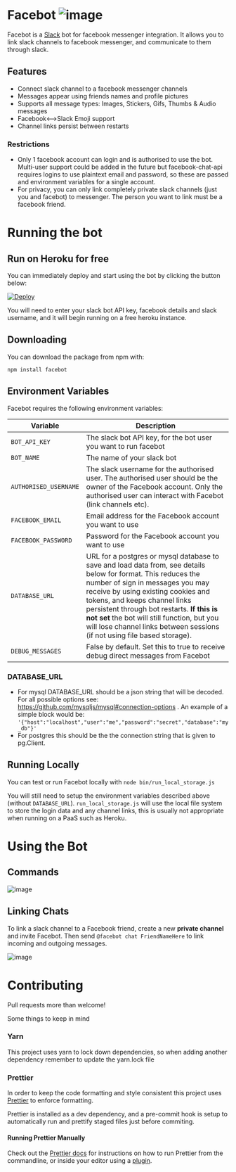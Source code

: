 

# Facebot ![image](https://cloud.githubusercontent.com/assets/492636/12047946/c5488f22-af0e-11e5-86f4-f86c185065d8.png)

Facebot is a [Slack](https://slack.com/) bot for facebook messenger integration. It allows you to link slack channels to facebook messenger, and communicate to them through slack.

## Features
- Connect slack channel to a facebook messenger channels
- Messages appear using friends names and profile pictures
- Supports all message types: Images, Stickers, Gifs, Thumbs & Audio messages
- Facebook<-->Slack Emoji support
- Channel links persist between restarts

### Restrictions
- Only 1 facebook account can login and is authorised to use the bot. Multi-user support could be added in the future but facebook-chat-api requires logins to use plaintext email and password, so these are passed and environment variables for a single account.
- For privacy, you can only link completely private slack channels (just you and facebot) to messenger. The person you want to link must be a facebook friend.

# Running the bot

## Run on Heroku for free
You can immediately deploy and start using the bot by clicking the button below:

[![Deploy](https://www.herokucdn.com/deploy/button.svg)](https://heroku.com/deploy?template=https://github.com/km3r/facebot/tree/deploy)

You will need to enter your slack bot API key, facebook details and slack username, and it will begin running on a free heroku instance.

## Downloading
You can download the package from npm with:
```
npm install facebot
```

## Environment Variables

Facebot requires the following environment variables:

Variable|Description
----|-----
`BOT_API_KEY`|The slack bot API key, for the bot user you want to run facebot
`BOT_NAME`|The name of your slack bot
`AUTHORISED_USERNAME`|The slack username for the authorised user. The authorised user should be the owner of the Facebook account. Only the authorised user can interact with Facebot (link channels etc).
`FACEBOOK_EMAIL`|Email address for the Facebook account you want to use
`FACEBOOK_PASSWORD`|Password for the Facebook account you want to use
`DATABASE_URL`|URL for a postgres or mysql database to save and load data from, see details below for format. This reduces the number of sign in messages you may receive by using existing cookies and tokens, and keeps channel links persistent through bot restarts. **If this is not set** the bot will still function, but you will lose channel links between sessions (if not using file based storage).
`DEBUG_MESSAGES`|False by default. Set this to true to receive debug direct messages from Facebot 

### DATABASE_URL
*  For mysql DATABASE_URL should be a json string that will be decoded.  For all possible options see: https://github.com/mysqljs/mysql#connection-options .  An example of a simple block would be: ```'{"host":"localhost","user":"me","password":"secret","database":"my_db"}'```
*  For postgres this should be the the connection string that is given to pg.Client. 

## Running Locally
You can test or run Facebot locally with `node bin/run_local_storage.js`

You will still need to setup the environment variables described above (without `DATABASE_URL`). `run_local_storage.js` will use the local file system to store the login data and any channel links, this is usually not appropriate when running on a PaaS such as Heroku.

# Using the Bot 

## Commands
![image](https://cloud.githubusercontent.com/assets/492636/12048090/387b0914-af11-11e5-95f5-0e2c1233565a.png)

## Linking Chats
To link a slack channel to a Facebook friend, create a new **private channel** and invite Facebot. Then send `@facebot chat FriendNameHere` to link incoming and outgoing messages.

![image](https://cloud.githubusercontent.com/assets/492636/12016755/efcb3046-ad89-11e5-9837-a8b835b07949.png)


# Contributing

Pull requests more than welcome! 

Some things to keep in mind

### Yarn
This project uses yarn to lock down dependencies, so when adding another dependency remember to update the yarn.lock file

### Prettier
In order to keep the code formatting and style consistent this project uses [Prettier](https://github.com/prettier/prettier) to enforce formatting. 

Prettier is installed as a dev dependency, and a pre-commit hook is setup to automatically run and prettify staged files just before commiting. 

#### Running Prettier Manually
Check out the [Prettier docs](https://github.com/prettier/prettier#usage) for instructions on how to run Prettier from the commandline, or inside your editor using a [plugin](https://github.com/prettier/prettier#editor-integration).
